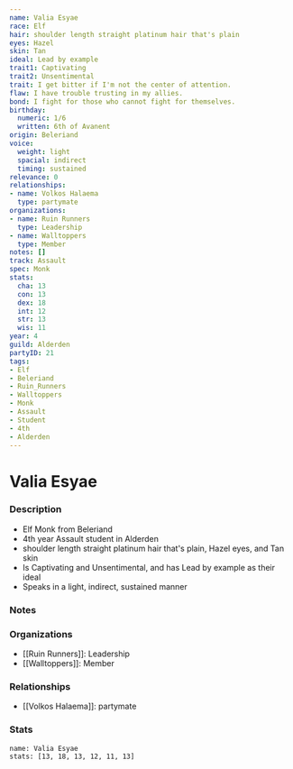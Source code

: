 ```yaml
---
name: Valia Esyae
race: Elf
hair: shoulder length straight platinum hair that's plain
eyes: Hazel
skin: Tan
ideal: Lead by example
trait1: Captivating
trait2: Unsentimental
trait: I get bitter if I'm not the center of attention.
flaw: I have trouble trusting in my allies.
bond: I fight for those who cannot fight for themselves.
birthday:
  numeric: 1/6
  written: 6th of Avanent
origin: Beleriand
voice:
  weight: light
  spacial: indirect
  timing: sustained
relevance: 0
relationships:
- name: Volkos Halaema
  type: partymate
organizations:
- name: Ruin Runners
  type: Leadership
- name: Walltoppers
  type: Member
notes: []
track: Assault
spec: Monk
stats:
  cha: 13
  con: 13
  dex: 18
  int: 12
  str: 13
  wis: 11
year: 4
guild: Alderden
partyID: 21
tags:
- Elf
- Beleriand
- Ruin_Runners
- Walltoppers
- Monk
- Assault
- Student
- 4th
- Alderden
---
```

# Valia Esyae
### Description
- Elf Monk from Beleriand
- 4th year Assault student in Alderden
- shoulder length straight platinum hair that's plain, Hazel eyes, and Tan skin
- Is Captivating and Unsentimental, and has Lead by example as their ideal
- Speaks in a light, indirect, sustained manner

### Notes

### Organizations
- [[Ruin Runners]]: Leadership
- [[Walltoppers]]: Member

### Relationships
- [[Volkos Halaema]]: partymate

### Stats
```statblock
name: Valia Esyae
stats: [13, 18, 13, 12, 11, 13]
```